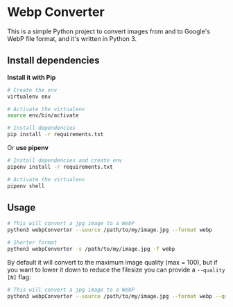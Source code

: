 # Webp Converter

This is a simple Python project to convert images from and to Google's WebP file format, and it's written in Python 3.

## Install dependencies

**Install it with Pip**

```bash
# Create the env
virtualenv env

# Activate the virtualenv
source env/bin/activate

# Install dependencies
pip install -r requirements.txt
```

Or **use pipenv**

```bash
# Install dependencies and create env
pipenv install -r requirements.txt

# Activate the virtualenv
pipenv shell
```

## Usage

```bash
# This will convert a jpg image to a WebP
python3 webpConverter --source /path/to/my/image.jpg --format webp

# Shorter format
python3 webpConverter -s /path/to/my/image.jpg -f webp
```

By default it will convert to the maximum image quality (max = 100), but if you want to lower it down to reduce the filesize you can provide a `--quality [N]` flag:

```bash
# This will convert a jpg image to a WebP
python3 webpConverter --source /path/to/my/image.jpg --format webp --quality 60
```